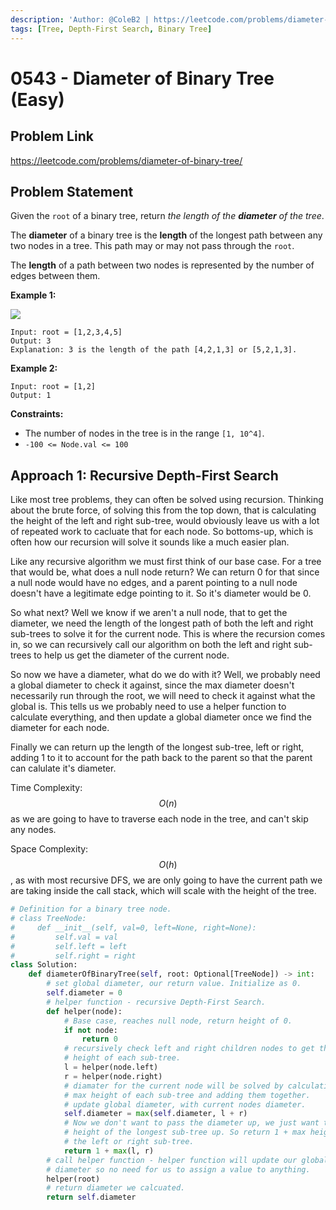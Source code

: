 ```yaml
---
description: 'Author: @ColeB2 | https://leetcode.com/problems/diameter-of-binary-tree/'
tags: [Tree, Depth-First Search, Binary Tree]
---
```


# 0543 - Diameter of Binary Tree (Easy)

## Problem Link

https://leetcode.com/problems/diameter-of-binary-tree/

## Problem Statement

Given the `root` of a binary tree, return _the length of the **diameter** of the tree_.

The **diameter** of a binary tree is the **length** of the longest path between any two nodes in a tree. This path may or may not pass through the `root`.

The **length** of a path between two nodes is represented by the number of edges between them.

**Example 1:**

![](https://assets.leetcode.com/uploads/2021/03/06/diamtree.jpg)

```
Input: root = [1,2,3,4,5]
Output: 3
Explanation: 3 is the length of the path [4,2,1,3] or [5,2,1,3].
```

**Example 2:**

```
Input: root = [1,2]
Output: 1
```

**Constraints:**

- The number of nodes in the tree is in the range `[1, 10^4]`.
- `-100 <= Node.val <= 100`

## Approach 1: Recursive Depth-First Search

Like most tree problems, they can often be solved using recursion. Thinking about the brute force, of solving this from the top down, that is calculating the height of the left and right sub-tree, would obviously leave us with a lot of repeated work to cacluate that for each node. So bottoms-up, which is often how our recursion will solve it sounds like a much easier plan.

Like any recursive algorithm we must first think of our base case. For a tree that would be, what does a null node return? We can return 0 for that since a null node would have no edges, and a parent pointing to a null node doesn't have a legitimate edge pointing to it. So it's diameter would be 0.

So what next? Well we know if we aren't a null node, that to get the diameter, we need the length of the longest path of both the left and right sub-trees to solve it for the current node. This is where the recursion comes in, so we can recursively call our algorithm on both the left and right sub-trees to help us get the diameter of the current node.

So now we have a diameter, what do we do with it? Well, we probably need a global diameter to check it against, since the max diameter doesn't necessarily run through the root, we will need to check it against what the global is. This tells us we probably need to use a helper function to calculate everything, and then update a global diameter once we find the diameter for each node.

Finally we can return up the length of the longest sub-tree, left or right, adding 1 to it to account for the path back to the parent so that the parent can calulate it's diameter.

Time Complexity: $$O(n)$$ as we are going to have to traverse each node in the tree, and can't skip any nodes.

Space Complexity: $$O(h)$$, as with most recursive DFS, we are only going to have the current path we are taking inside the call stack, which will scale with the height of the tree.

<Tabs>
<TabItem value="python" label="Python">
<SolutionAuthor name="@ColeB2"/>

```py
# Definition for a binary tree node.
# class TreeNode:
#     def __init__(self, val=0, left=None, right=None):
#         self.val = val
#         self.left = left
#         self.right = right
class Solution:
    def diameterOfBinaryTree(self, root: Optional[TreeNode]) -> int:
        # set global diameter, our return value. Initialize as 0.
        self.diameter = 0
        # helper function - recursive Depth-First Search.
        def helper(node):
            # Base case, reaches null node, return height of 0.
            if not node:
                return 0
            # recursively check left and right children nodes to get the max
            # height of each sub-tree.
            l = helper(node.left)
            r = helper(node.right)
            # diamater for the current node will be solved by calculating the
            # max height of each sub-tree and adding them together.
            # update global diameter, with current nodes diameter.
            self.diameter = max(self.diameter, l + r)
            # Now we don't want to pass the diameter up, we just want to pass the
            # height of the longest sub-tree up. So return 1 + max height of either
            # the left or right sub-tree.
            return 1 + max(l, r)
        # call helper function - helper function will update our global
        # diameter so no need for us to assign a value to anything.
        helper(root)
        # return diameter we calcuated.
        return self.diameter
```

</TabItem>
</Tabs>
